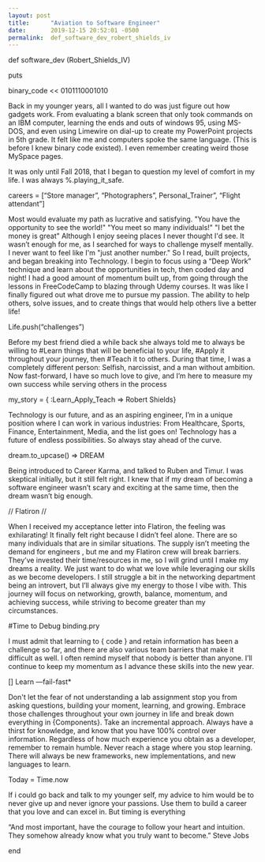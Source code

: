 ```yaml
---
layout: post
title:      "Aviation to Software Engineer"
date:       2019-12-15 20:52:01 -0500
permalink:  def_software_dev_robert_shields_iv
---
```




def software_dev (Robert_Shields_IV)

puts

binary_code << 0101110001010

Back in my younger years, all I wanted to do was just figure out how gadgets work. From evaluating a blank screen that only took commands on an IBM computer, learning the ends and outs of windows 95, using MS-DOS, and even using Limewire on dial-up to create my PowerPoint projects in 5th grade. It felt like me and computers spoke the same language. (This is before I knew binary code existed). I even remember creating weird those MySpace pages.

It was only until Fall 2018, that I began to question my level of comfort in my life.  I was always %.playing_it_safe. 

careers = [“Store manager”, “Photographers”, Personal_Trainer”, “Flight attendant”] 

Most would evaluate my path as lucrative and satisfying. "You have the opportunity to see the world!"  "You meet so many individuals!" "I bet the money is great"  Although I enjoy seeing places I never thought I'd see.  It wasn’t enough for me, as I searched for ways to challenge myself mentally. I never want to feel like I'm "just another number." So I read, built projects, and began breaking into Technology.  I begin to focus using a “Deep Work” technique and learn about the opportunities in tech, then coded day and night!  I had a good amount of momentum built up, from going through the lessons in FreeCodeCamp to blazing through Udemy courses. It was like I finally figured out what drove me to pursue my passion. The ability to help others, solve issues, and to create things that would help others live a better life!

Life.push(“challenges”)

Before my best friend died a while back she always told me to always be willing to #Learn things that will be beneficial to your life, #Apply it throughout your journey, then #Teach it to others.  During that time, I was a completely different person: Selfish, narcissist, and a man without ambition. Now fast-forward, I have so much love to give, and I’m here to measure my own success while serving others in the process 

my_story = { :Learn_Apply_Teach => Robert Shields} 

Technology is our future, and as an aspiring engineer, I’m in a unique position where I can work in various industries: From Healthcare, Sports, Finance, Entertainment, Media, and the list goes on!  Technology has a future of endless possibilities. So always stay ahead of the curve. 

dream.to_upcase() => DREAM

Being introduced to Career Karma, and talked to Ruben and Timur. I was skeptical initially, but it still felt right.  I knew that if my dream of becoming a software engineer wasn’t scary and exciting at the same time, then the dream wasn’t big enough.

// Flatiron //

When I received my acceptance letter into Flatiron, the feeling was exhilarating!  It finally felt right because I didn’t feel alone.  There are so many individuals that are in similar situations. The supply isn’t meeting the demand for engineers , but me and my Flatiron crew will break barriers.  They’ve invested their time/resources in me, so I will grind until I make my dreams a reality. We just want to do what we love while leveraging our skills as we become developers. I still struggle a bit in the networking department being an introvert, but I’ll always give my energy to those I vibe with. This journey will focus on networking, growth, balance, momentum, and achieving success, while striving to become greater than my circumstances. 

#Time to Debug
binding.pry

I must admit that learning to { code } and retain information has been a challenge so far, and there are also various team barriers that make it difficult as well.  I often remind myself that nobody is better than anyone. I’ll continue to keep my momentum as I advance these skills into the new year.

[] Learn —fail-fast*

Don't let the fear of not understanding a lab assignment stop you from asking questions, building your moment, learning, and growing. Embrace those challenges throughout your own journey in life and break down everything in {Components}. Take an incremental approach.  Always have a thirst for knowledge, and know that you have 100% control over information.  Regardless of how much experience you obtain as a developer, remember to remain humble. Never reach a stage where you stop learning. There will always be new frameworks, new implementations, and new languages to learn.  

Today = Time.now

If i could go back and talk to my younger self, my advice to him would be to never give up and never ignore your passions. Use them to build a career that you love and can excel in. But timing is everything 

“And most important, have the courage to follow your heart and intuition. They somehow already know what you truly want to become.”  Steve Jobs


end
